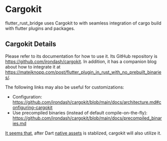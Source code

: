 # Cargokit

flutter_rust_bridge uses Cargokit to with seamless integration of cargo build
with flutter plugins and packages.

## Cargokit Details

Please refer to its documentation for how to use it.
Its GitHub repository is https://github.com/irondash/cargokit.
In addition, it has a companion blog about how to integrate it at https://matejknopp.com/post/flutter_plugin_in_rust_with_no_prebuilt_binaries/.

The following links may also be useful for customizations:

* Configuration: https://github.com/irondash/cargokit/blob/main/docs/architecture.md#configuring-cargokit
* Use precompiled binaries (instead of default compile-on-the-fly): https://github.com/irondash/cargokit/blob/main/docs/precompiled_binaries.md

[It seems that](https://github.com/irondash/cargokit/issues/39#issuecomment-1831584430),
after Dart [native assets](native-assets) is stablized,
cargokit will also utilize it.